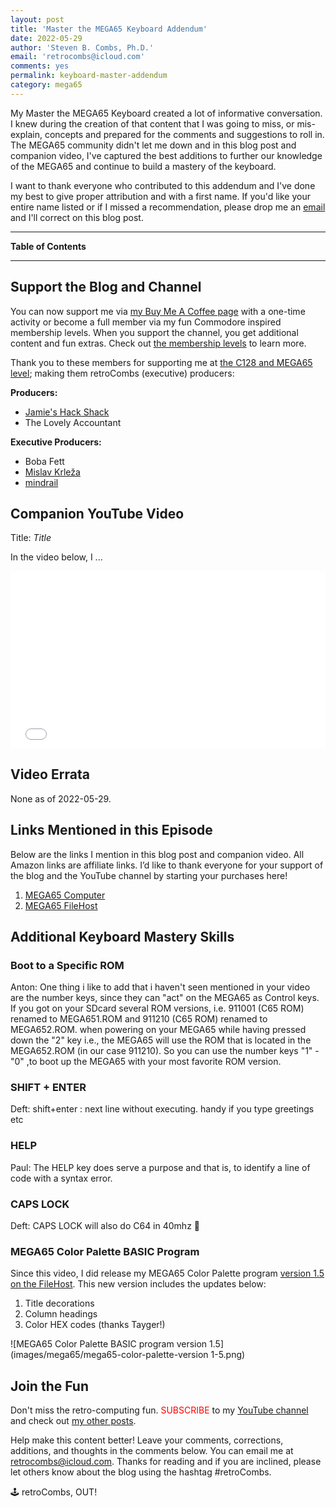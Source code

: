```yaml
---
layout: post
title: 'Master the MEGA65 Keyboard Addendum'
date: 2022-05-29
author: 'Steven B. Combs, Ph.D.'
email: 'retrocombs@icloud.com'
comments: yes
permalink: keyboard-master-addendum
category: mega65
---
```


My Master the MEGA65 Keyboard created a lot of informative conversation. I knew during the creation of that content that I was going to miss, or mis-explain, concepts and prepared for the comments and suggestions to roll in. The MEGA65 community didn't let me down and in this blog post and companion video, I've captured the best additions to further our knowledge of the MEGA65 and continue to build a mastery of the keyboard.

I want to thank everyone who contributed to this addendum and I've done my best to give proper attribution and with a first name. If you'd like your entire name listed or if I missed a recommendation, please drop me an [email](mailto:retrocombs@icloud.com) and I'll correct on this blog post.

----

**Table of Contents**



----

## Support the Blog and Channel

You can now support me via [my Buy Me A Coffee page](https://www.buymeacoffee.com/retroCombs/) with a one-time activity or become a full member via my fun Commodore inspired membership levels. When you support the channel, you get additional content and fun extras. Check out [the membership levels](https://www.buymeacoffee.com/retroCombs) to learn more.

Thank you to these members for supporting me at [the C128 and MEGA65 level](https://www.buymeacoffee.com/retroCombs/membership); making them retroCombs (executive) producers:

**Producers:**

- [Jamie's Hack Shack](https://www.youtube.com/channel/UC-otrG2r_FluXkR8lUYWdPg)
- The Lovely Accountant

**Executive Producers:**

- Boba Fett
- [Mislav Krleža](https://twitter.com/KrlezaMislav)
- [mindrail](https://twitter.com/mindrail)

## Companion YouTube Video

Title: _Title_

In the video below, I ...

<div style="position:relative;padding-top:56.25%;"><p><iframe src="link" frameborder="0" allowfullscreen="true" mozallowfullscreen="true" webkitallowfullscreen="true" style="position:absolute;top:0;left:0;width:100%;height:100%;"></iframe></p></div>

## Video Errata

None as of 2022-05-29.

## Links Mentioned in this Episode

Below are the links I mention in this blog post and companion video. All Amazon links are affiliate links. I’d like to thank everyone for your support of the blog and the YouTube channel by starting your purchases here!

1. [MEGA65 Computer](https://www.mega65.org)
2. [MEGA65 FileHost](https://files.mega65.org)

## Additional Keyboard Mastery Skills

### Boot to a Specific ROM

Anton: One thing i like to add that i haven't seen mentioned in your video are the number keys, since they can "act" on the MEGA65 as Control keys. If you got on your SDcard several ROM versions, i.e. 911001 (C65 ROM) renamed to MEGA651.ROM and 911210 (C65 ROM) renamed to MEGA652.ROM. when powering on your MEGA65 while having pressed down the "2" key i.e., the MEGA65 will use the ROM that is located in the MEGA652.ROM (in our case 911210). So you can use the number keys "1" - "0" ,to boot up the MEGA65 with your most favorite ROM version.

### SHIFT + ENTER

Deft: shift+enter : next line without executing. handy if you type greetings etc

### HELP

Paul: The HELP key does serve a purpose and that is, to identify a line of code with a syntax error.

<!-- load the menu program, break a line about mid way and then use HELP -->

### CAPS LOCK

Deft: CAPS LOCK will also do C64 in 40mhz 🙂

### MEGA65 Color Palette BASIC Program

Since this video, I did release my MEGA65 Color Palette program [version 1.5 on the FileHost](https://files.mega65.org?id=1813f548-7280-4b73-9112-abc24b90892b). This new version includes the updates below:

1. Title decorations
2. Column headings
3. Color HEX codes (thanks Tayger!)

![MEGA65 Color Palette BASIC program version 1.5](images/mega65/mega65-color-palette-version 1-5.png)

## Join the Fun

Don't miss the retro-computing fun. <font color="red">SUBSCRIBE</font> to my [YouTube channel](https://www.youtube.com/stevencombs) and check out [my other posts](https://www.stevencombs.com).

Help make this content better! Leave your comments, corrections, additions, and thoughts in the comments below. You can email me at [retrocombs@icloud.com](mailto:retrocombs@icloud.com). Thanks for reading and if you are inclined, please let others know about the blog using the hashtag #retroCombs.

🕹️ retroCombs, OUT!
